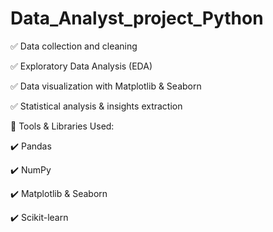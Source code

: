 # Data_Analyst_project_Python

✅ Data collection and cleaning

✅ Exploratory Data Analysis (EDA)

✅ Data visualization with Matplotlib & Seaborn

✅ Statistical analysis & insights extraction



📌 Tools & Libraries Used:

✔️ Pandas

✔️ NumPy

✔️ Matplotlib & Seaborn

✔️ Scikit-learn 

